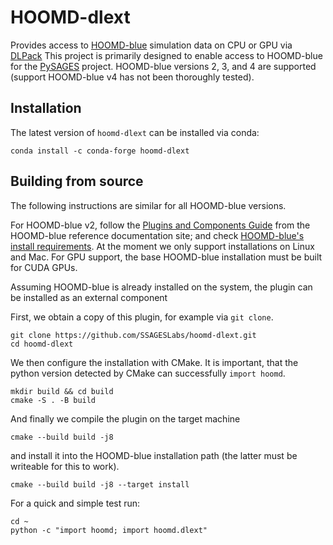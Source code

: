 # HOOMD-dlext

Provides access to [HOOMD-blue](https://hoomd-blue.readthedocs.io) simulation data on CPU
or GPU via [DLPack](https://github.com/dmlc/dlpack) This project is primarily designed to
enable access to HOOMD-blue for the [PySAGES](https://pysages.readthedocs.io) project.
HOOMD-blue versions 2, 3, and 4 are supported (support HOOMD-blue v4 has not been
thoroughly tested).

## Installation

The latest version of `hoomd-dlext` can be installed via conda:

```shell
conda install -c conda-forge hoomd-dlext
```

## Building from source

The following instructions are similar for all HOOMD-blue versions.

For HOOMD-blue v2, follow the [Plugins and Components
Guide](https://hoomd-blue.readthedocs.io/en/v2.9.7/developer.html) from the HOOMD-blue
reference documentation site; and check [HOOMD-blue's install
requirements](https://hoomd-blue.readthedocs.io/en/v2.9.7/installation.html#compiling-from-source).
At the moment we only support installations on Linux and Mac. For GPU support, the base
HOOMD-blue installation must be built for CUDA GPUs.

Assuming HOOMD-blue is already installed on the system, the plugin can be installed as an
external component

First, we obtain a copy of this plugin, for example via `git clone`.

```shell
git clone https://github.com/SSAGESLabs/hoomd-dlext.git
cd hoomd-dlext
```

We then configure the installation with CMake. It is important, that the python version
detected by CMake can successfully `import hoomd`.

```shell
mkdir build && cd build
cmake -S . -B build
```

And finally we compile the plugin on the target machine

```shell
cmake --build build -j8
```

and install it into the HOOMD-blue installation path (the latter must be writeable for
this to work).

```shell
cmake --build build -j8 --target install
```

For a quick and simple test run:

```shell
cd ~
python -c "import hoomd; import hoomd.dlext"
```
